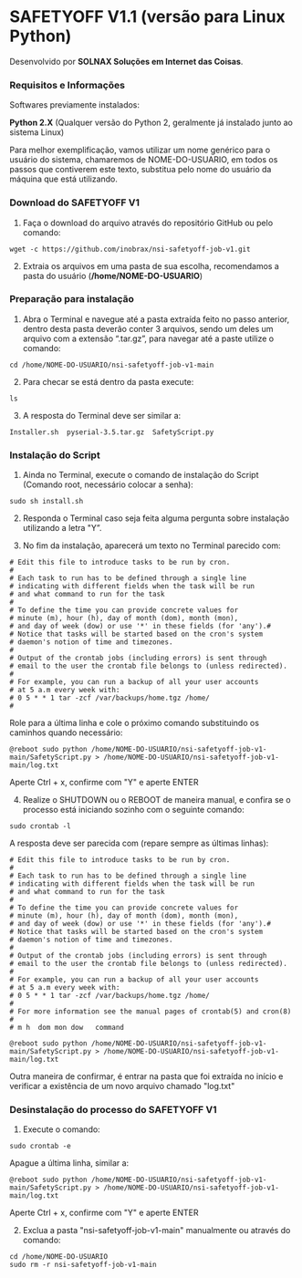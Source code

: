﻿# SAFETYOFF V1.1 (versão para Linux Python)
Desenvolvido por **SOLNAX Soluções em Internet das Coisas**.

### Requisitos e Informações

Softwares previamente instalados:

**Python 2.X** (Qualquer versão do Python 2, geralmente já instalado junto ao sistema Linux)

Para melhor exemplificação, vamos utilizar um nome genérico para o usuário do sistema, chamaremos de NOME-DO-USUARIO, em todos os passos que contiverem este texto, substitua pelo nome do usuário da máquina que está utilizando.



### Download do SAFETYOFF V1

1. Faça o download do arquivo através do repositório GitHub ou pelo comando:
```
wget -c https://github.com/inobrax/nsi-safetyoff-job-v1.git
```
2. Extraia os arquivos em uma pasta de sua escolha, recomendamos a pasta do usuário (**/home/NOME-DO-USUARIO**) 

### Preparação para instalação

1. Abra o Terminal e navegue até a pasta extraída feito no passo anterior, dentro desta pasta deverão conter 3 arquivos, sendo um deles um arquivo com a extensão “.tar.gz”, para navegar até a paste utilize o comando:
```
cd /home/NOME-DO-USUARIO/nsi-safetyoff-job-v1-main
```

2. Para checar se está dentro da pasta execute:
```
ls
```
3. A resposta do Terminal deve ser similar a:
```
Installer.sh  pyserial-3.5.tar.gz  SafetyScript.py
```

### Instalação do Script

1. Ainda no Terminal, execute o comando de instalação do Script (Comando root, necessário colocar a senha):
```
sudo sh install.sh
```

2. Responda o Terminal caso seja feita alguma pergunta sobre instalação utilizando a letra "Y”.

3. No fim da instalação, aparecerá um texto no Terminal parecido com:
```
# Edit this file to introduce tasks to be run by cron.
#
# Each task to run has to be defined through a single line
# indicating with different fields when the task will be run
# and what command to run for the task
#
# To define the time you can provide concrete values for
# minute (m), hour (h), day of month (dom), month (mon),
# and day of week (dow) or use '*' in these fields (for 'any').#
# Notice that tasks will be started based on the cron's system
# daemon's notion of time and timezones.
#
# Output of the crontab jobs (including errors) is sent through
# email to the user the crontab file belongs to (unless redirected).
#
# For example, you can run a backup of all your user accounts
# at 5 a.m every week with:
# 0 5 * * 1 tar -zcf /var/backups/home.tgz /home/
#

```
Role para a última linha e cole o próximo comando substituindo os caminhos quando necessário:
```
@reboot sudo python /home/NOME-DO-USUARIO/nsi-safetyoff-job-v1-main/SafetyScript.py > /home/NOME-DO-USUARIO/nsi-safetyoff-job-v1-main/log.txt
```
Aperte Ctrl + x, confirme com "Y" e aperte ENTER

4. Realize o SHUTDOWN ou o REBOOT de maneira manual, e confira se o processo está iniciando sozinho com o seguinte comando:
```
sudo crontab -l
```
A resposta deve ser parecida com (repare sempre as últimas linhas):
```
# Edit this file to introduce tasks to be run by cron.
# 
# Each task to run has to be defined through a single line
# indicating with different fields when the task will be run
# and what command to run for the task
# 
# To define the time you can provide concrete values for
# minute (m), hour (h), day of month (dom), month (mon),
# and day of week (dow) or use '*' in these fields (for 'any').# 
# Notice that tasks will be started based on the cron's system
# daemon's notion of time and timezones.
# 
# Output of the crontab jobs (including errors) is sent through
# email to the user the crontab file belongs to (unless redirected).
# 
# For example, you can run a backup of all your user accounts
# at 5 a.m every week with:
# 0 5 * * 1 tar -zcf /var/backups/home.tgz /home/
# 
# For more information see the manual pages of crontab(5) and cron(8)
# 
# m h  dom mon dow   command

@reboot sudo python /home/NOME-DO-USUARIO/nsi-safetyoff-job-v1-main/SafetyScript.py > /home/NOME-DO-USUARIO/nsi-safetyoff-job-v1-main/log.txt
```

Outra maneira de confirmar, é entrar na pasta que foi extraída no início e verificar a existência de um novo arquivo chamado "log.txt"

### Desinstalação do processo do SAFETYOFF V1

1. Execute o comando:
```
sudo crontab -e
```
Apague a última linha, similar a: 
```
@reboot sudo python /home/NOME-DO-USUARIO/nsi-safetyoff-job-v1-main/SafetyScript.py > /home/NOME-DO-USUARIO/nsi-safetyoff-job-v1-main/log.txt
```
Aperte Ctrl + x, confirme com "Y" e aperte ENTER

2. Exclua a pasta "nsi-safetyoff-job-v1-main" manualmente ou através do comando:
```
cd /home/NOME-DO-USUARIO
sudo rm -r nsi-safetyoff-job-v1-main
```



